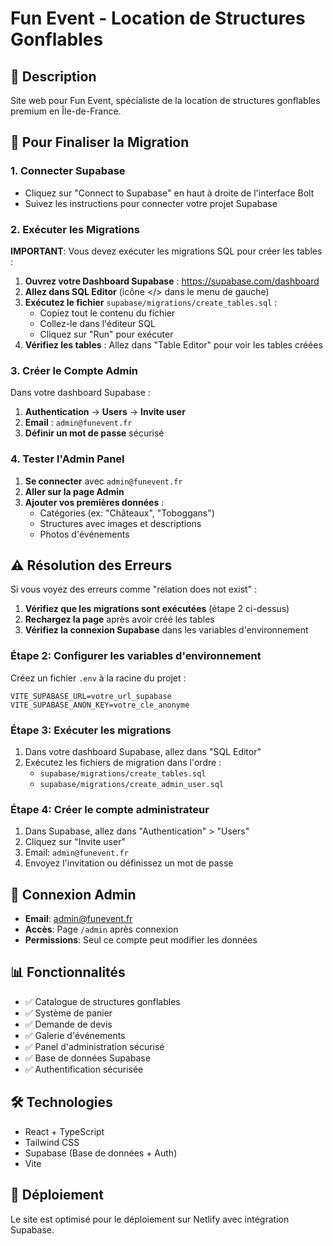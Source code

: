 # Fun Event - Location de Structures Gonflables

## 🎪 Description
Site web pour Fun Event, spécialiste de la location de structures gonflables premium en Île-de-France.

## 🚀 **Pour Finaliser la Migration**

### **1. Connecter Supabase**
- Cliquez sur "Connect to Supabase" en haut à droite de l'interface Bolt
- Suivez les instructions pour connecter votre projet Supabase

### **2. Exécuter les Migrations**
**IMPORTANT**: Vous devez exécuter les migrations SQL pour créer les tables :

1. **Ouvrez votre Dashboard Supabase** : https://supabase.com/dashboard
2. **Allez dans SQL Editor** (icône </> dans le menu de gauche)
3. **Exécutez le fichier** `supabase/migrations/create_tables.sql` :
   - Copiez tout le contenu du fichier
   - Collez-le dans l'éditeur SQL
   - Cliquez sur "Run" pour exécuter
4. **Vérifiez les tables** : Allez dans "Table Editor" pour voir les tables créées

### **3. Créer le Compte Admin**
Dans votre dashboard Supabase :
1. **Authentication** → **Users** → **Invite user**
2. **Email** : `admin@funevent.fr`
3. **Définir un mot de passe** sécurisé

### **4. Tester l'Admin Panel**
1. **Se connecter** avec `admin@funevent.fr`
2. **Aller sur la page Admin**
3. **Ajouter vos premières données** :
   - Catégories (ex: "Châteaux", "Toboggans")
   - Structures avec images et descriptions
   - Photos d'événements

## ⚠️ **Résolution des Erreurs**

Si vous voyez des erreurs comme "relation does not exist" :
1. **Vérifiez que les migrations sont exécutées** (étape 2 ci-dessus)
2. **Rechargez la page** après avoir créé les tables
3. **Vérifiez la connexion Supabase** dans les variables d'environnement

### Étape 2: Configurer les variables d'environnement
Créez un fichier `.env` à la racine du projet :
```
VITE_SUPABASE_URL=votre_url_supabase
VITE_SUPABASE_ANON_KEY=votre_cle_anonyme
```

### Étape 3: Exécuter les migrations
1. Dans votre dashboard Supabase, allez dans "SQL Editor"
2. Exécutez les fichiers de migration dans l'ordre :
   - `supabase/migrations/create_tables.sql`
   - `supabase/migrations/create_admin_user.sql`

### Étape 4: Créer le compte administrateur
1. Dans Supabase, allez dans "Authentication" > "Users"
2. Cliquez sur "Invite user"
3. Email: `admin@funevent.fr`
4. Envoyez l'invitation ou définissez un mot de passe

## 🔐 Connexion Admin
- **Email**: admin@funevent.fr
- **Accès**: Page `/admin` après connexion
- **Permissions**: Seul ce compte peut modifier les données

## 📊 Fonctionnalités
- ✅ Catalogue de structures gonflables
- ✅ Système de panier
- ✅ Demande de devis
- ✅ Galerie d'événements
- ✅ Panel d'administration sécurisé
- ✅ Base de données Supabase
- ✅ Authentification sécurisée

## 🛠️ Technologies
- React + TypeScript
- Tailwind CSS
- Supabase (Base de données + Auth)
- Vite

## 📱 Déploiement
Le site est optimisé pour le déploiement sur Netlify avec intégration Supabase.